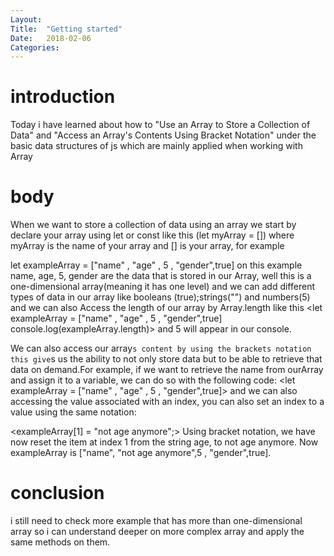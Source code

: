 ```yaml
---
Layout:
Title:	"Getting started"
Date:	2018-02-06
Categories:
---
```

# introduction

Today i have learned about how to "Use an Array to Store a Collection of Data" 
and "Access an Array's Contents Using Bracket Notation" under the basic data structures of 
js which are mainly applied when working with Array  

# body

When we  want to store a collection of data using an array we start by declare your array using let or const like this (let myArray = []) where myArray is the name of your array and [] is
your array, for example 

let exampleArray = ["name" , "age" , 5 , "gender",true] on this example name, age, 5, gender are the 
data that is stored in our Array, well this is a one-dimensional array(meaning it has one level) and we can add different types of data in our array like booleans (true);strings("") and numbers(5)
and we can also Access the length of our array by Array.length like this
 <let exampleArray = ["name" , "age" , 5 , "gender",true] console.log(exampleArray.length)>
  and 5 will appear in our console.

  We can also access our array`s content by using the brackets notation this give`s us the ability to not only store data but to be able to retrieve that data on demand.For example, if we want to retrieve the name from ourArray and assign it to a variable, we can do so with the following code:
  <let exampleArray = ["name" , "age" , 5 , "gender",true]>
  <let ourVariable = exampleArray[0];>
  and we can also  accessing the value associated with an index, you can also set an index to a value using the same notation:

<exampleArray[1] = "not age anymore";>
Using bracket notation, we have now reset the item at index 1 from the string age, to not age anymore. Now exampleArray is ["name", "not age anymore",5 , "gender",true].

# conclusion
i still need to check more example that has more than one-dimensional array so i can 
understand deeper on more complex array and apply the same methods on them.
